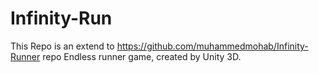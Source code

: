 # Infinity-Run

This Repo is an extend to https://github.com/muhammedmohab/Infinity-Runner repo
Endless runner game, created by Unity 3D.
